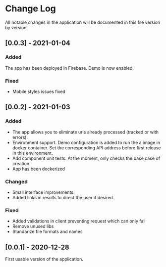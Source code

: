 
# Change Log
All notable changes in the application will be documented in this file version by version.

## [0.0.3] - 2021-01-04

### Added
The app has been deployed in Firebase. Demo is now enabled.

### Fixed
- Mobile styles issues fixed

## [0.0.2] - 2021-01-03
 
### Added
- The app allows you to eliminate urls already processed (tracked or with errors).
- Environment support. Demo configuration is added to run the a image in docker container. Set the corresponding API address before first release in this environment.
- Add component unit tests. At the moment, only checks the base case of creation.
- App has been dockerized 
 
### Changed
- Small interface improvements.
- Added links in results to direct the user if desired.
 
### Fixed
- Added validations in client preventing request which can only fail
- Remove unused libs
- Standarize file formats and names
 
## [0.0.1] - 2020-12-28
  
First usable version of the application.